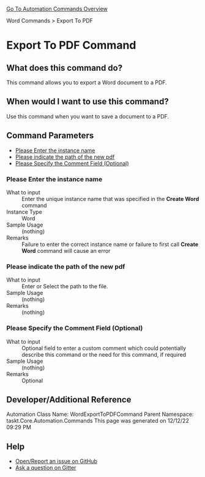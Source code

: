 <!--TITLE: Export To PDF Command -->
<!-- SUBTITLE: a command in the Word Commands group. -->
[Go To Automation Commands Overview](/automation-commands.md)


Word Commands &gt; Export To PDF


# Export To PDF Command


## What does this command do?
This command allows you to export a Word document to a PDF.


## When would I want to use this command?
Use this command when you want to save a document to a PDF.


## Command Parameters
- [Please Enter the instance name](#param_0)
- [Please indicate the path of the new pdf](#param_1)
- [Please Specify the Comment Field (Optional)](#param_2)


<a id="param_0"></a>
### Please Enter the instance name


<dl>
<dt>What to input</dt><dd>Enter the unique instance name that was specified in the <strong>Create Word</strong> command</dd>
<dt>Instance Type</dt><dd>Word</dd>
<dt>Sample Usage</dt><dd>(nothing)</dd>
<dt>Remarks</dt><dd>Failure to enter the correct instance name or failure to first call <strong>Create Word</strong> command will cause an error</dd>
</dl>




<a id="param_1"></a>
### Please indicate the path of the new pdf


<dl>
<dt>What to input</dt><dd>Enter or Select the path to the file.</dd>
<dt>Sample Usage</dt><dd>(nothing)</dd>
<dt>Remarks</dt><dd>(nothing)</dd>
</dl>




<a id="param_2"></a>
### Please Specify the Comment Field (Optional)


<dl>
<dt>What to input</dt><dd>Optional field to enter a custom comment which could potentially describe this command or the need for this command, if required</dd>
<dt>Sample Usage</dt><dd>(nothing)</dd>
<dt>Remarks</dt><dd>Optional</dd>
</dl>




## Developer/Additional Reference
Automation Class Name: WordExportToPDFCommand
Parent Namespace: taskt.Core.Automation.Commands
This page was generated on 12/12/22 09:29 PM


## Help
- [Open/Report an issue on GitHub](https://github.com/rcktrncn/taskt/issues/new)
- [Ask a question on Gitter](https://gitter.im/taskt-rpa/Lobby)
